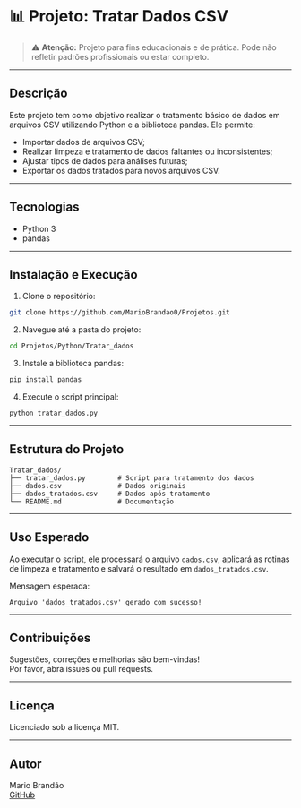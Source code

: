 # 📊 Projeto: Tratar Dados CSV

> ⚠️ **Atenção:** Projeto para fins educacionais e de prática. Pode não refletir padrões profissionais ou estar completo.

---

## Descrição

Este projeto tem como objetivo realizar o tratamento básico de dados em arquivos CSV utilizando Python e a biblioteca pandas. Ele permite:

- Importar dados de arquivos CSV;
- Realizar limpeza e tratamento de dados faltantes ou inconsistentes;
- Ajustar tipos de dados para análises futuras;
- Exportar os dados tratados para novos arquivos CSV.

---

## Tecnologias

- Python 3  
- pandas

---

## Instalação e Execução

1. Clone o repositório:
```bash
git clone https://github.com/MarioBrandao0/Projetos.git
```

2. Navegue até a pasta do projeto:
```bash
cd Projetos/Python/Tratar_dados
```

3. Instale a biblioteca pandas:
```bash
pip install pandas
```

4. Execute o script principal:
```bash
python tratar_dados.py
```

---

## Estrutura do Projeto

```
Tratar_dados/
├── tratar_dados.py        # Script para tratamento dos dados
├── dados.csv              # Dados originais
├── dados_tratados.csv     # Dados após tratamento
└── README.md              # Documentação
```

---

## Uso Esperado

Ao executar o script, ele processará o arquivo `dados.csv`, aplicará as rotinas de limpeza e tratamento e salvará o resultado em `dados_tratados.csv`.

Mensagem esperada:
```
Arquivo 'dados_tratados.csv' gerado com sucesso!
```

---

## Contribuições

Sugestões, correções e melhorias são bem-vindas!  
Por favor, abra issues ou pull requests.

---

## Licença

Licenciado sob a licença MIT.

---

## Autor

Mario Brandão  
[GitHub](https://github.com/MarioBrandao0)
